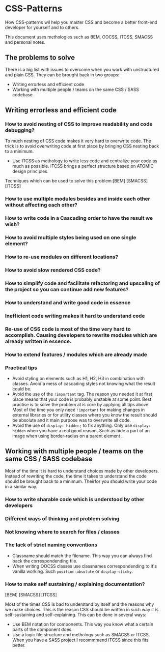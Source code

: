 # CSS-Patterns 
How CSS-patterns wil help you master CSS and become a better front-end developer for yourself and to others. 

This document uses methologies such as BEM, OOCSS, ITCSS, SMACSS and personal notes.

## The problems to solve
There is a big list with issues to overcome when you work with unstructured and plain CSS. They can be brought back in two groups:

- Writing errorless and efficient code
- Working with multiple people / teams on the same CSS / SASS codebase

## Writing errorless and efficient code
### How to avoid nesting of CSS to improve readability and code debugging? 
To much nesting of CSS code makes it very hard to overwrite code. The trick is to avoid overwriting code at first place by bringing CSS nesting back to a minimum.

- Use ITCSS as methology to write less code and centralize your code as much as possible. ITCSS brings a perfect structure based on ATOMIC design principles. 

Techniques which can be used to solve this problem:[BEM] [SMACSS] [ITCSS]

### How to use multiple modules besides and inside each other without affecting each other? 
### How to write code in a Cascading order to have the result we wish?
### How to avoid multiple styles being used on one single element? 
### How to re-use modules on different locations?
### How to avoid slow rendered CSS code?
### How to simplify code and facilitate refactoring and upscaling of the project so you can continue add new features?
### How to understand and write good code in essence
### Inefficient code writing makes it hard to understand code
### Re-use of CSS code is most of the time very hard to accomplish. Causing developers to rewrite modules which are already written in essence.
### How to extend features / modules which are already made

### Practical tips
- Avoid styling on elements such as H1, H2, H3 in combination with classes. Avoid a mess of cascading styles not knowing what the result could be. 
- Avoid the use of the `!important` tag. The reason you needed it at first place means that your code is probably unstable at some point. Best practise is to solve the problem at is core by applying all tips above. Most of the time you only need `!important` for making changes in external libraries or for utility classes where you know the result should be absolute and it main purpose was to overwrite all code. 
- Avoid the use of `display: hidden;` to fix anything. Only use `display: hidden` when you have a real good reason. Such as hide a part of an image when using border-radius on a parent element . 

## Working with multiple people / teams on the same CSS / SASS codebase
Most of the time it is hard to understand choices made by other developers. Instead of rewriting the code, the time it takes to understand the code should be brought back to a minimum. Theirfor you should write your code in a similar way. 

### How to write sharable code which is understood by other developers
### Different ways of thinking and problem solving
### Not knowing where to search for files / classes
### The lack of strict naming conventions

- Classname should match the filename. This way you can always find back the correspondending file. 
- When writing OOCSS classes use classnames correspondending to it's vanilla working. Such `position-absolute` or `display-sticky`. 

### How to make self sustaining / explaining documentation? 
[BEM] [SMACSS] [ITCSS]

Most of the times CSS is bad to understand by itself and the reasons why we make choices. This is the reason CSS should be written in such way it is self-sustaining and self-explaining. This can be done in several ways:

- Use BEM notation for components. This way you know what a certain parts of the component does. 
- Use a logic file structure and methology such as SMACSS or ITCSS. When you have a SASS project I recommmend ITCSS since this fits better. 
